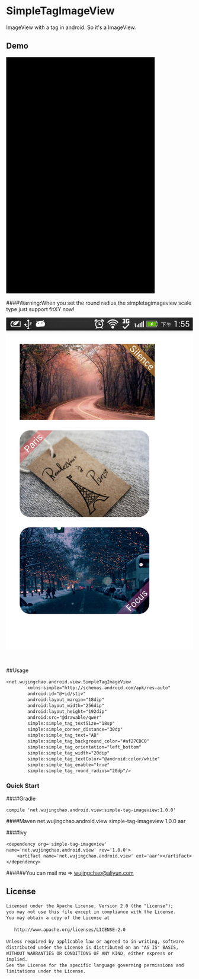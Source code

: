 # SimpleTagImageView
ImageView with a tag in android. So it's a ImageView.

## Demo

   <img src="./demo2.gif"  width="401" heigit="638" alt="Screenshot"/>


####Warning:When you set the round radius,the simpletagimageview scale type just  support fitXY now!
<br/>
<p>
   <img src="./demo.jpg"  width="540" heigit="960" alt="Screenshot"/>
</p>

<br/>

##Usage

    <net.wujingchao.android.view.SimpleTagImageView
            xmlns:simple="http://schemas.android.com/apk/res-auto"
            android:id="@+id/stiv"
            android:layout_margin="18dip"
            android:layout_width="256dip"
            android:layout_height="192dip"
            android:src="@drawable/qwer"
            simple:simple_tag_textSize="18sp"
            simple:simple_corner_distance="30dp"
            simple:simple_tag_text="AB"
            simple:simple_tag_background_color="#af27CDC0"
            simple:simple_tag_orientation="left_bottom"
            simple:simple_tag_width="20dip"
            simple:simple_tag_textColor="@android:color/white"
            simple:simple_tag_enable="true"
            simple:simple_tag_round_radius="20dp"/>
	
### Quick Start

####Gradle

	compile 'net.wujingchao.android.view:simple-tag-imageview:1.0.0'

####Maven
	<dependency>
		<groupId>net.wujingchao.android.view</groupId>
		<artifactId>simple-tag-imageview</artifactId>
		<version>1.0.0</version>
		<type>aar</type>
	</dependency> 

####Ivy

	<dependency org='simple-tag-imageview' name='net.wujingchao.android.view' rev='1.0.0'>
		<artifact name='net.wujingchao.android.view' ext='aar'></artifact>
	</dependency>

######You can mail me => wujingchao@aliyun.com




License
-------

    Licensed under the Apache License, Version 2.0 (the "License");
    you may not use this file except in compliance with the License.
    You may obtain a copy of the License at

       http://www.apache.org/licenses/LICENSE-2.0

    Unless required by applicable law or agreed to in writing, software
    distributed under the License is distributed on an "AS IS" BASIS,
    WITHOUT WARRANTIES OR CONDITIONS OF ANY KIND, either express or implied.
    See the License for the specific language governing permissions and
    limitations under the License.
